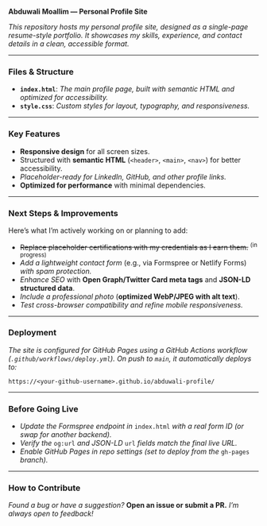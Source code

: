 **Abduwali Moallim — Personal Profile Site**

*This repository hosts my personal profile site, designed as a single-page resume-style portfolio. It showcases my skills, experience, and contact details in a clean, accessible format.*

---

### **Files & Structure**

- **`index.html`**: *The main profile page, built with semantic HTML and optimized for accessibility.*
- **`style.css`**: *Custom styles for layout, typography, and responsiveness.*

---

### **Key Features**

- **Responsive design** for all screen sizes.
- Structured with **semantic HTML** (`<header>`, `<main>`, `<nav>`) for better accessibility.
- *Placeholder-ready for LinkedIn, GitHub, and other profile links.*
- **Optimized for performance** with minimal dependencies.

---

### **Next Steps & Improvements**

Here’s what I’m actively working on or planning to add:

- ~~Replace placeholder certifications with my credentials as I earn them.~~ <sup>(in progress)</sup>
- *Add a lightweight contact form* (e.g., via Formspree or Netlify Forms) *with spam protection.*
- *Enhance SEO* with **Open Graph/Twitter Card meta tags** and **JSON-LD structured data**.
- *Include a professional photo* (**optimized WebP/JPEG with alt text**).
- *Test cross-browser compatibility and refine mobile responsiveness.*

---

### **Deployment**

*The site is configured for GitHub Pages using a GitHub Actions workflow (`.github/workflows/deploy.yml`). On push to `main`, it automatically deploys to:*

`https://<your-github-username>.github.io/abduwali-profile/`

---

### **Before Going Live**

- *Update the Formspree endpoint in* `index.html` *with a real form ID (or swap for another backend).* 
- *Verify the* `og:url` *and JSON-LD* `url` *fields match the final live URL.*
- *Enable GitHub Pages in repo settings (set to deploy from the* `gh-pages` *branch).* 

---

### **How to Contribute**

*Found a bug or have a suggestion?* **Open an issue or submit a PR.** *I’m always open to feedback!*